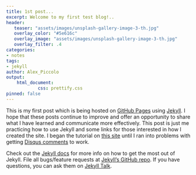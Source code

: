 ```yaml
---
title: 1st post...
excerpt: Welcome to my first test blog!..
header:
   teaser: "assets/images/unsplash-gallery-image-3-th.jpg"
   overlay_color: "#5e616c"
   overlay_image: "assets/images/unsplash-gallery-image-3-th.jpg"
   overlay_filter: .4
categories:
- notes
tags:
- jekyll
author: Alex_Piccolo
output:
    html_document:
            css: prettify.css
pinned: false
---
```

<!-- layout: post
title:  "Welcome to my first test blog!"
date:   2018-04-16 12:55:09 -0500
comments: true
--- -->
This is my first post which is being hosted on [GitHub Pages][github pages] using [Jekyll][Jekyll-site]. I hope that these posts continue to improve and offer an opportunity to share what I have learned and communicate more effectively.  This post is just me practicing how to use Jekyll and some links for those interested in how I created the site.  I began the tutorial on [this site][briancaffey] until I ran into problems with getting [Disqus comments][disqus_comments] to work.  

Check out the [Jekyll docs][jekyll-docs] for more info on how to get the most out of Jekyll. File all bugs/feature requests at [Jekyll’s GitHub repo][jekyll-gh]. If you have questions, you can ask them on [Jekyll Talk][jekyll-talk].

[jekyll-site]: https://jekyllrb.com/
[github pages]:https://pages.github.com/
[briancaffey]: http://briancaffey.github.io/2016/03/17/jekyll-tutorial.html
[disqus_comments]: https://disqus.com/
[jekyll-docs]: https://jekyllrb.com/docs/home
[jekyll-gh]:   https://github.com/jekyll/jekyll
[jekyll-talk]: https://talk.jekyllrb.com/
